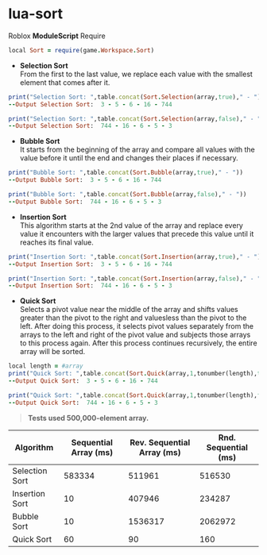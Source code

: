 # lua-sort
Roblox <b>ModuleScript</b> Require
```ruby
local Sort = require(game.Workspace.Sort)
```
* <b>Selection Sort</b> <br>
From the first to the last value, we replace each value with the smallest element that comes after it.

```ruby
print("Selection Sort: ",table.concat(Sort.Selection(array,true)," - "))
--Output Selection Sort:  3 - 5 - 6 - 16 - 744

print("Selection Sort: ",table.concat(Sort.Selection(array,false)," - "))
--Output Selection Sort:  744 - 16 - 6 - 5 - 3
```
* <b>Bubble Sort</b> <br>
It starts from the beginning of the array and compare all values with the value before it until the end and changes their places if necessary.
```ruby
print("Bubble Sort: ",table.concat(Sort.Bubble(array,true)," - "))
--Output Bubble Sort:  3 - 5 - 6 - 16 - 744

print("Bubble Sort: ",table.concat(Sort.Bubble(array,false)," - "))
--Output Bubble Sort:  744 - 16 - 6 - 5 - 3 
```
* <b>Insertion Sort </b> <br>
This algorithm starts at the 2nd value of the array and replace every value it encounters with the larger values ​​that precede this value until it reaches its final value.
```ruby
print("Insertion Sort: ",table.concat(Sort.Insertion(array,true)," - "))
--Output Insertion Sort:  3 - 5 - 6 - 16 - 744 

print("Insertion Sort: ",table.concat(Sort.Insertion(array,false)," - "))
--Output Insertion Sort:  744 - 16 - 6 - 5 - 3
```
* <b>Quick Sort</b> <br>
Selects a pivot value near the middle of the array and shifts values ​​greater than the pivot to the right and values ​​less than the pivot to the left. After doing this process, it selects pivot values ​​separately from the arrays to the left and right of the pivot value and subjects those arrays to this process again. After this process continues recursively, the entire array will be sorted.
```ruby
local length = #array
print("Quick Sort: ",table.concat(Sort.Quick(array,1,tonumber(length),true)," - "))
--Output Quick Sort:  3 - 5 - 6 - 16 - 744

print("Quick Sort: ",table.concat(Sort.Quick(array,1,tonumber(length),false)," - "))
--Output Quick Sort:  744 - 16 - 6 - 5 - 3
```
> **Tests used 500,000-element array.**  

Algorithm | Sequential Array (ms) | Rev. Sequential Array (ms) | Rnd. Sequential (ms)
------------- | ------------- | ------------- | -------------
Selection Sort  | 583334 | 511961 | 516530
Insertion Sort  | 10 | 407946 | 234287
Bubble Sort | 10 | 1536317 | 2062972
Quick Sort | 60 | 90 | 160
